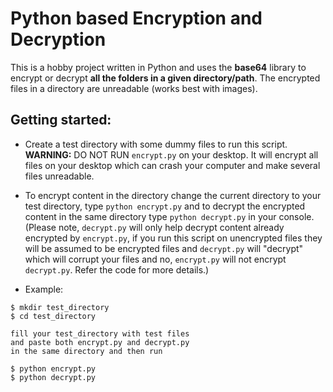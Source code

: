 # Python based Encryption and Decryption

This is a hobby project written in Python and uses the **base64** library to encrypt or decrypt **all the folders in a given directory/path**. 
The encrypted files in a directory are unreadable (works best with images).

## Getting started:
- Create a test directory with some dummy files to run this script. **WARNING:** DO NOT RUN ```encrypt.py``` on your desktop. It will encrypt all files on your desktop which can crash your computer and make several files unreadable.  

- To encrypt content in the directory change the current directory to your test directory, type ```python encrypt.py``` and to decrypt the encrypted content in the same directory type ```python decrypt.py``` in your console. 
(Please note, ```decrypt.py``` will only help decrypt content already encrypted by ```encrypt.py```, if you run this script on unencrypted files they will be assumed to be encrypted files and ```decrypt.py``` will "decrypt" which will corrupt your files and no, ```encrypt.py``` will not encrypt ```decrypt.py```. Refer the code for more details.)

- Example:
```
$ mkdir test_directory
$ cd test_directory

fill your test_directory with test files 
and paste both encrypt.py and decrypt.py 
in the same directory and then run

$ python encrypt.py
$ python decrypt.py
```
